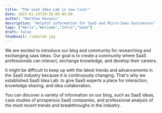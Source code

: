 ```yaml
---
title: "The SaaS Idea Lab is now live!"
date: 2023-01-24T20:38:09-05:00
author: "Matthew Hovanic"
description: "Helpful information for SaaS and Micro-Saas businesses"
tags: ["Hello","Welcome","Intro","SaaS"]
draft: false
thumbnail: /idealab.jpg
---
```




We are excited to introduce our blog and community for researching and exchanging saas ideas. Our goal is to create a community where SaaS professionals can interact, exchange knowledge, and develop their careers.

It might be difficult to keep up with the latest trends and advancements in the SaaS industry because it is continuously changing. That's why we established SaaS Idea Lab: to give SaaS experts a place for interaction, knowledge sharing, and idea collaboration.

You can discover a variety of information on our blog, such as SaaS ideas, case studies of prosperous SaaS companies, and professional analysis of the most recent trends and breakthroughs in the industry.